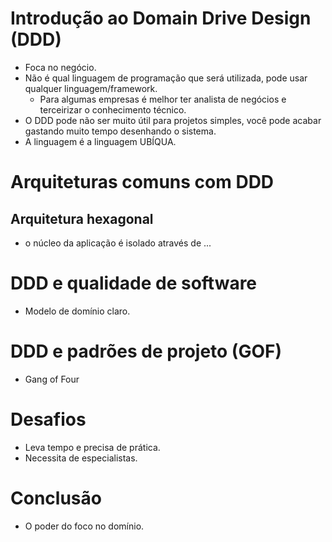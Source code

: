 # Introdução ao Domain Drive Design (DDD)

- Foca no negócio.
- Não é qual linguagem de programação que será utilizada, pode usar qualquer linguagem/framework.
  - Para algumas empresas é melhor ter analista de negócios e terceirizar o conhecimento técnico.
- O DDD pode não ser muito útil para projetos simples, você pode acabar gastando muito tempo desenhando o sistema.
- A linguagem é a linguagem UBÍQUA.

# Arquiteturas comuns com DDD

## Arquitetura hexagonal

- o núcleo da aplicação é isolado através de ...

# DDD e qualidade de software

- Modelo de domínio claro.

# DDD e padrões de projeto (GOF)

- Gang of Four

# Desafios

- Leva tempo e precisa de prática.
- Necessita de especialistas.

# Conclusão

- O poder do foco no domínio.
